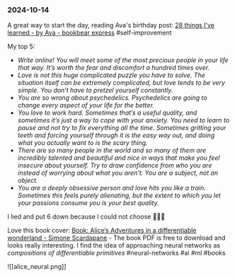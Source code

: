 ### 2024-10-14

A great way to start the day, reading Ava's birthday post: [28 things I’ve learned - by Ava - bookbear express](https://www.avabear.xyz/p/28-things-ive-learned) #self-improvement 

My top 5:
- _Write online! You will meet some of the most precious people in your life that way. It’s worth the fear and discomfort a hundred times over._
- _Love is not this huge complicated puzzle you have to solve. The situation itself can be extremely complicated, but love tends to be very simple. You don’t have to pretzel yourself constantly._
- _You are so wrong about psychedelics. Psychedelics are going to change every aspect of your life for the better._
- _You love to work hard. Sometimes that’s a useful quality, and sometimes it’s just a way to cope with your anxiety. You need to learn to pause and not try to fix everything all the time. Sometimes gritting your teeth and forcing yourself through it is the easy way out, and doing what you actually want to is the scary thing._
- _There are so many people in the world and so many of them are incredibly talented and beautiful and nice in ways that make you feel insecure about yourself. Try to draw confidence from who you are instead of worrying about what you aren’t. You are a subject, not an object._
- _You are a deeply obsessive person and love hits you like a train. Sometimes this feels purely alienating, but the extent to which you let your passions consume you is your best quality._

I lied and put 6 down because I could not choose 🤷🏽😊

Love this book cover: [Book: Alice’s Adventures in a differentiable wonderland - Simone Scardapane](https://www.sscardapane.it/alice-book/) - The book PDF is free to download and looks really interesting. I find the idea of approaching neural networks as _compositions of differentiable primitives_ #neural-networks #ai #ml #books 

![[alice_neural.png]]


